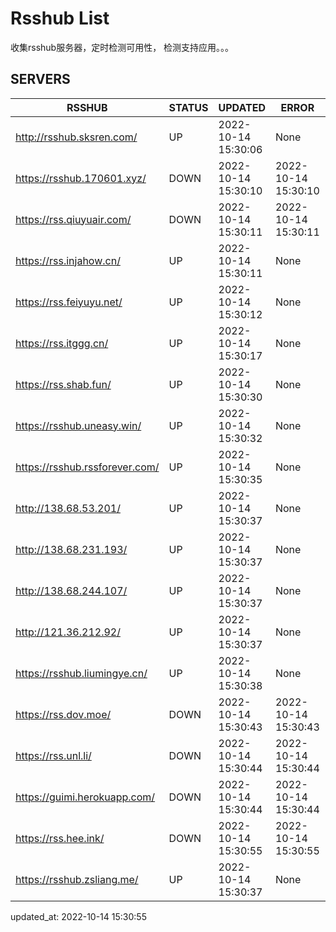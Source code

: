 # Rsshub List

收集rsshub服务器，定时检测可用性， 检测支持应用。。。


## SERVERS

|  RSSHUB   | STATUS  | UPDATED  | ERROR  | TWITTER |  
|  ----  | ----  | ----  | ----  | ---- |  
| http://rsshub.sksren.com/ | UP | 2022-10-14 15:30:06 | None |OK|  
| https://rsshub.170601.xyz/ | DOWN | 2022-10-14 15:30:10 | 2022-10-14 15:30:10 |  
| https://rss.qiuyuair.com/ | DOWN | 2022-10-14 15:30:11 | 2022-10-14 15:30:11 |  
| https://rss.injahow.cn/ | UP | 2022-10-14 15:30:11 | None ||  
| https://rss.feiyuyu.net/ | UP | 2022-10-14 15:30:12 | None ||  
| https://rss.itggg.cn/ | UP | 2022-10-14 15:30:17 | None ||  
| https://rss.shab.fun/ | UP | 2022-10-14 15:30:30 | None |OK|  
| https://rsshub.uneasy.win/ | UP | 2022-10-14 15:30:32 | None |OK|  
| https://rsshub.rssforever.com/ | UP | 2022-10-14 15:30:35 | None |OK|  
| http://138.68.53.201/ | UP | 2022-10-14 15:30:37 | None ||  
| http://138.68.231.193/ | UP | 2022-10-14 15:30:37 | None ||  
| http://138.68.244.107/ | UP | 2022-10-14 15:30:37 | None ||  
| http://121.36.212.92/ | UP | 2022-10-14 15:30:37 | None ||  
| https://rsshub.liumingye.cn/ | UP | 2022-10-14 15:30:38 | None |OK|  
| https://rss.dov.moe/ | DOWN | 2022-10-14 15:30:43 | 2022-10-14 15:30:43 |  
| https://rss.unl.li/ | DOWN | 2022-10-14 15:30:44 | 2022-10-14 15:30:44 |  
| https://guimi.herokuapp.com/ | DOWN | 2022-10-14 15:30:44 | 2022-10-14 15:30:44 |  
| https://rss.hee.ink/ | DOWN | 2022-10-14 15:30:55 | 2022-10-14 15:30:55 |  
| https://rsshub.zsliang.me/ | UP | 2022-10-14 15:30:37 | None |OK|  
  

updated_at: 2022-10-14 15:30:55  
